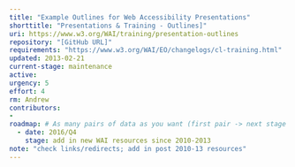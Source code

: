 ```yaml
---
title: "Example Outlines for Web Accessibility Presentations"
shorttitle: "Presentations & Training - Outlines]"
uri: https://www.w3.org/WAI/training/presentation-outlines
repository: "[GitHub URL]"
requirements: "https://www.w3.org/WAI/EO/changelogs/cl-training.html"
updated: 2013-02-21
current-stage: maintenance
active: 
urgency: 5
effort: 4
rm: Andrew
contributors:
- 
roadmap: # As many pairs of data as you want (first pair -> next stage in the tool)
  - date: 2016/Q4
    stage: add in new WAI resources since 2010-2013
note: "check links/redirects; add in post 2010-13 resources"
---
```


